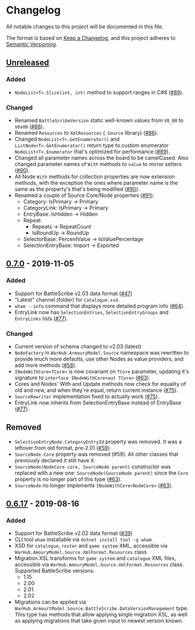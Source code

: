 # Changelog

All notable changes to this project will be documented in this file.

The format is based on [Keep a Changelog](https://keepachangelog.com/en/1.0.0/),
and this project adheres to [Semantic Versioning](https://semver.org/spec/v2.0.0.html).

## [Unreleased]

### Added
* `NodeList<T>.Slice(int, int)` method to support ranges in C#8 ([#89]).

### Changed
* Renamed `BattleScribeVersion` static well-known values from `V0_00` to `V0x00` ([#86]).
* Renamed `Resources` to `XmlResources` (`.Source` library) ([#86]).
* Changed `NodeList<T>.GetEnumerator()` and `ListNode<T>.GetEnumerator()`
  return type to custom enumerator `NodeList<T>.Enumerator` that's optimized
  for performance ([#89]).
* Changed all parameter names across the board to be camelCased. Also changed
  parameter names of `With` methods to `value` to mirror setters ([#90]).
* All Node `With` methods for collection properties are now extension methods,
  with the exception the ones where parameter name is the same as the property's
  that's being modified ([#90]).
* Renamed a couple of Source Core/Node properties ([#91]):
  - Category: IsPrimary -> Primary
  - CategoryLink: IsPrimary -> Primary
  - EntryBase: IsHidden -> Hidden
  - Repeat:
    - Repeats -> RepeatCount
    - IsRoundUp -> RoundUp
  - SelectorBase: PercentValue -> IsValuePercentage
  - SelectionEntryBase: Import -> Exported


[#86]: https://github.com/WarHub/wham/pull/86
[#89]: https://github.com/WarHub/wham/pull/89
[#90]: https://github.com/WarHub/wham/pull/90
[#91]: https://github.com/WarHub/wham/pull/91

## [0.7.0] - 2019-11-05

### Added
* Support for BattleScribe v2.03 data format ([#47])
* "Latest" channel (folder) for `Catalogue.xsd`.
* `wham --info` command that displays more detailed program info ([#64]).
* EntryLink now has `SelectionEntries`, `SelectionEntryGroups` and `EntryLinks` lists ([#77]).

### Changed
* Current version of schema changed to v2.03 (latest)
* `NodeFactory` in `WarHub.ArmouryModel.Source` namespace was rewritten to provide
  much more defaults, use other Nodes as value providers, and add more methods ([#58]).
* `INodeWithCore<TCore>` is now covariant on `TCore` parameter, updating it's
  signature to `interface INodeWithCore<out TCore>` ([#63]).
* Cores and Nodes' With and Update methods now check for equality of old and new,
  and when they're equal, return current instance ([#75]).
* `SourceRewriter` implementation fixed to actually work ([#75]).
* EntryLink now inherits from SelectionEntryBase instead of EntryBase ([#77]).

## Removed
* `SelectionEntryNode.CategoryEntryId` property was removed. It was a leftover from old format, pre-2.01 ([#59]).
* `SourceNode.Core` property was removed (#59). All other classes that
  previously declared it still have it.
* `SourceNode(NodeCore core, SourceNode parent)` constructor was replaced with
  a new one: `SourceNode(SourceNode parent)` since the `Core` property is no
  longer part of this type  ([#63]).
* `SourceNode` no longer implements `INodeWithCore<NodeCore>`  ([#63]).


[#47]: https://github.com/WarHub/wham/pull/47
[#58]: https://github.com/WarHub/wham/pull/58
[#59]: https://github.com/WarHub/wham/pull/59
[#63]: https://github.com/WarHub/wham/pull/63
[#64]: https://github.com/WarHub/wham/pull/64
[#75]: https://github.com/WarHub/wham/pull/75
[#77]: https://github.com/WarHub/wham/pull/77

## [0.6.17] - 2019-08-16

### Added
* Support for BattleScribe v2.02 data format ([#39])
* CLI tool `wham` installable via `dotnet install tool -g wham`
* XSD for `catalogue`, `roster` and `game system` XML, accessible via
  `WarHub.AmouryModel.Source.XmlFormat.Resources` class
* Migration XSL transforms for `game system` and `catalogue` XML files,
  accessible via `WarHub.AmouryModel.Source.XmlFormat.Resources` class. Supported
  BattleScribe versions:
  - 1.15
  - 2.00
  - 2.01
  - 2.02
* Migrations can be applied via `WarHub.ArmourtModel.Source.BattleScribe.DataVersionManagement`
  type. This type has methods that allow applying single migration XSL, as well as applying
  migrations that take given input to newest version known.



[#39]: https://github.com/WarHub/wham/pull/39


[Unreleased]: https://github.com/WarHub/wham/compare/v0.7.0...HEAD
[0.7.0]: https://github.com/WarHub/wham/compare/v0.6.17...v0.7.0
[0.6.17]: https://github.com/WarHub/wham/compare/v0.3.0...v0.6.17
